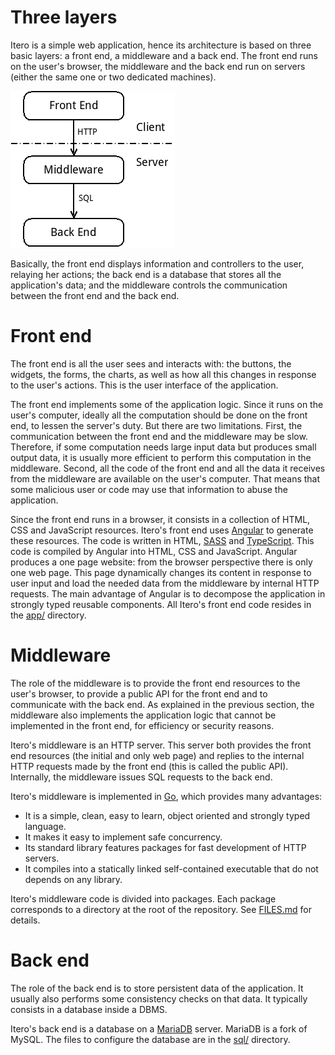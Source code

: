 Three layers
============

Itero is a simple web application, hence its architecture is based on three
basic layers: a front end, a middleware and a back end. The front end runs on
the user's browser, the middleware and the back end run on servers (either the
same one or two dedicated machines).

![schema](architecture.png)

Basically, the front end displays information and controllers to the user,
relaying her actions; the back end is a database that stores all the
application's data; and the middleware controls the communication between the
front end and the back end.


Front end
=========

The front end is all the user sees and interacts with: the buttons, the
widgets, the forms, the charts, as well as how all this changes in response to
the user's actions. This is the user interface of the application.

The front end implements some of the application logic. Since it runs on the
user's computer, ideally all the computation should be done on the front end,
to lessen the server's duty. But there are two limitations. First, the
communication between the front end and the middleware may be slow. Therefore,
if some computation needs large input data but produces small output data, it
is usually more efficient to perform this computation in the middleware.
Second, all the code of the front end and all the data it receives from the
middleware are available on the user's computer. That means that some malicious
user or code may use that information to abuse the application.

Since the front end runs in a browser, it consists in a collection of HTML, CSS
and JavaScript resources. Itero's front end uses [Angular](https://angular.io/)
to generate these resources. The code is written in HTML,
[SASS](https://sass-lang.com) and
[TypeScript](https://www.typescriptlang.org/). This code is compiled by
Angular into HTML, CSS and JavaScript. Angular produces a one page website:
from the browser perspective there is only one web page. This page dynamically
changes its content in response to user input and load the needed data from the
middleware by internal HTTP requests. The main advantage of Angular is to
decompose the application in strongly typed reusable components. All Itero's
front end code resides in the [app/](../app) directory.


Middleware
==========

The role of the middleware is to provide the front end resources to the user's
browser, to provide a public API for the front end and to communicate with the
back end. As explained in the previous section, the middleware also implements
the application logic that cannot be implemented in the front end, for
efficiency or security reasons.

Itero's middleware is an HTTP server. This server both provides the front end
resources (the initial and only web page) and replies to the internal HTTP
requests made by the front end (this is called the public API). Internally, the
middleware issues SQL requests to the back end.

Itero's middleware is implemented in [Go](https://golang.org/), which provides
many advantages:
 + It is a simple, clean, easy to learn, object oriented and strongly typed
   language.
 + It makes it easy to implement safe concurrency.
 + Its standard library features packages for fast development of HTTP servers.
 + It compiles into a statically linked self-contained executable that do not
   depends on any library.

Itero's middleware code is divided into packages. Each package corresponds to a
directory at the root of the repository. See [FILES.md](../FILES.md) for details.


Back end
========

The role of the back end is to store persistent data of the application. It
usually also performs some consistency checks on that data. It typically
consists in a database inside a DBMS.

Itero's back end is a database on a [MariaDB](https://mariadb.org/) server.
MariaDB is a fork of MySQL. The files to configure the database are in the
[sql/](../sql) directory.
